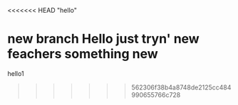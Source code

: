 <<<<<<< HEAD
"hello" 

new branch
Hello just tryn' new feachers 
something new 
=======
hello1
>>>>>>> 562306f38b4a8748de2125cc484990655766c728
